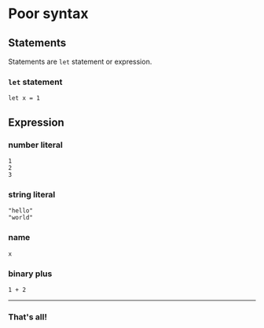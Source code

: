 # Poor syntax

## Statements

Statements are `let` statement or expression.

### `let` statement

```poor
let x = 1
```

## Expression

### number literal

```poor
1
2
3
```

### string literal

```poor
"hello"
"world"
```

### name

```poor
x
```

### binary plus

```poor
1 + 2
```

---

### That's all!
